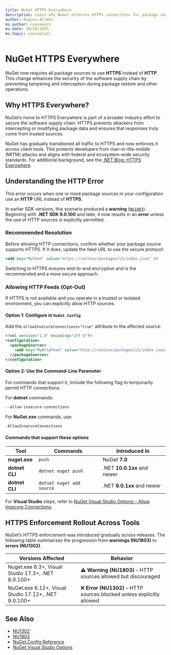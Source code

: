 ```yaml
---
title: NuGet HTTPS Everywhere
description: Learn why NuGet enforces HTTPS connections for package sources, what errors like NU1302 mean, and how to safely allow HTTP feeds when necessary.
author: Nigusu-Allehu
ms.author: nyenework
ms.date: 10/28/2025
ms.topic: conceptual
---
```


# NuGet HTTPS Everywhere

NuGet now requires all package sources to use **HTTPS** instead of **HTTP**.
This change enhances the security of the software supply chain by preventing tampering and interception during package restore and other operations.

## Why HTTPS Everywhere?

NuGet’s move to HTTPS Everywhere is part of a broader industry effort to secure the software supply chain.
HTTPS prevents attackers from intercepting or modifying package data and ensures that responses truly come from trusted sources.

NuGet has gradually transitioned all traffic to HTTPS and now enforces it across client tools.
This protects developers from man-in-the-middle (MITM) attacks and aligns with federal and ecosystem-wide security standards.
For additional background, see the [.NET Blog: HTTPS Everywhere](https://devblogs.microsoft.com/dotnet/https-everywhere/).

## Understanding the HTTP Error

This error occurs when one or more package sources in your configuration use an **HTTP** URL instead of **HTTPS**.

In earlier SDK versions, this scenario produced a **warning** ([`NU1803`](../reference/errors-and-warnings/nu1803.md)).
Beginning with **.NET SDK 9.0.100** and later, it now results in an **error** unless the use of HTTP sources is explicitly permitted.

### Recommended Resolution

Before allowing HTTP connections, confirm whether your package source supports HTTPS.
If it does, update the feed URL to use the secure protocol:

```xml
<add key="MyFeed" value="https://contoso/packages/v3/index.json" />
```

Switching to HTTPS ensures end-to-end encryption and is the recommended and a more secure approach.

### Allowing HTTP Feeds (Opt-Out)

If HTTPS is not available and you operate in a trusted or isolated environment, you can explicitly allow HTTP sources.

#### Option 1: Configure in `NuGet.Config`

Add the `allowInsecureConnections="true"` attribute to the affected source:

```xml
<?xml version="1.0" encoding="utf-8"?>
<configuration>
  <packageSources>
    <add key="MyHttpFeed" value="http://contoso/packages/v3/index.json" allowInsecureConnections="true" />
  </packageSources>
</configuration>
```

#### Option 2: Use the Command-Line Parameter

For commands that support it, include the following flag to temporarily permit HTTP connections:

For **dotnet** commands:

```bash
--allow-insecure-connections
```

For **NuGet.exe** commands, use:

```powershell
-AllowInsecureConnections
```

#### Commands that support these options

| Tool           | Commands                  | Introduced In               |
| -------------- | ------------------------- | --------------------------- |
| **nuget.exe**  | `push`                    |  NuGet **7.0**              |
| **dotnet CLI** | `dotnet nuget push`       | .NET **10.0.1xx** and newer |
| **dotnet CLI** | `dotnet nuget add source` | .NET **9.0.1xx** and newer  |

For **Visual Studio** steps, refer to
[NuGet Visual Studio Options – Allow Insecure Connections](/nuget/consume-packages/nuget-visual-studio-options#allow-insecure-connections).

## HTTPS Enforcement Rollout Across Tools

NuGet’s HTTPS enforcement was introduced gradually across releases.
The following table summarizes the progression from **warnings (NU1803)** to **errors (NU1302)**.

| Versions Affected                                     | Behavior                                                              |
| ----------------------------------------------------- | --------------------------------------------------------------------- |
| Nuget.exe 6.3+, Visual Studio 17.3+, .NET 6.0.100+   |  ⚠️ **Warning (NU1803)** – HTTP sources allowed but discouraged        |
| NuGet.exe 6.12+, Visual Studio 17.12+, .NET 9.0.100+  | ❌ **Error (NU1302)** – HTTP sources blocked unless explicitly allowed|

## See Also

* [NU1302](../reference/errors-and-warnings/nu1302.md)
* [NU1803](../reference/errors-and-warnings/nu1803.md)
* [NuGet.Config Reference](../reference/nuget-config-file.md#packagesources)
* [NuGet Visual Studio Options](../consume-packages/nuget-visual-studio-options.md)
